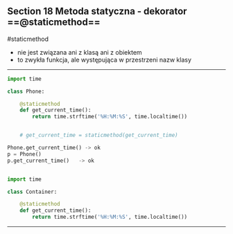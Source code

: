 
## Section 18 Metoda statyczna - dekorator ==@staticmethod==

#staticmethod

- nie jest związana ani z klasą ani z obiektem
- to zwykła funkcja, ale występująca w przestrzeni nazw klasy
---

```py
import time

class Phone:

	@staticmethod
	def get_current_time():
		return time.strftime('%H:%M:%S', time.localtime())


	# get_current_time = staticmethod(get_current_time)

Phone.get_current_time() -> ok
p = Phone()
p.get_current_time()   -> ok
```

```py

import time

class Container:

	@staticmethod
	def get_current_time():
		return time.strftime('%H:%M:%S', time.localtime())
```

---
